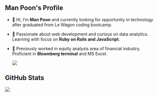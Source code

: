 ## Man Poon's Profile 
- 👋 Hi, I’m **Man Poon** and currently looking for opportunity in technology after graduated from Le Wagon coding bootcamp.
- 👀 Passionate about web development and curious on data analytics. Learning with focus on **Ruby on Rails and JavaScript**. 
- 🌱 Previously worked in equity analysis area of financial industry. Proficient in **Bloomberg terminal** and MS Excel. 

  <img align="center" src="https://github-readme-stats.vercel.app/api/top-langs/?username=chunman906&layout=compact" />  

 ## GitHub Stats
  <img align="center" src="https://github-readme-stats.vercel.app/api?username=chunman906&show_icons=true&theme=gruvbox" />
 
<!---
chunman906/chunman906 is a ✨ special ✨ repository because its `README.md` (this file) appears on your GitHub profile.
You can click the Preview link to take a look at your changes.
--->
